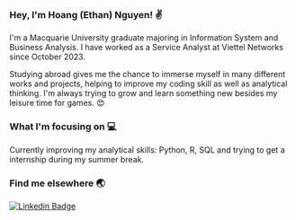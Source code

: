 ### Hey, I'm Hoang (Ethan) Nguyen! :v: 

I'm a Macquarie University graduate majoring in Information System and Business Analysis. I have worked as a Service Analyst at Viettel Networks since October 2023.

Studying abroad gives me the chance to immerse myself in many different works and projects, helping to improve my coding skill as well as analytical thinking. I'm always trying to grow and learn something new besides my leisure time for games. :heart_eyes:

### What I'm focusing on :computer:

Currently improving my analytical skills: Python, R, SQL and trying to get a internship during my summer break. 

### Find me elsewhere :earth_asia:

[![Linkedin Badge](https://img.shields.io/badge/-LinkedIn-blue?style=flat-square&logo=Linkedin&logoColor=white&link=https://www.linkedin.com/in/harshkumarkhatri/)](https://www.linkedin.com/in/ethannguyen-au/)
